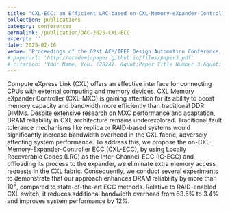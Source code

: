 ```yaml
---
title: "CXL-ECC: an Efficient LRC-based on-CXL-Memory-eXpander-Controller ECC to Enhance Reliability and Performance of DRAM Error Correction"
collection: publications
category: conferences
permalink: /publication/DAC-2025-CXL-ECC
excerpt: ''
date: 2025-02-16
venue: 'Proceedings of the 62st ACM/IEEE Design Automation Conference, DAC 2025'
# paperurl: 'http://academicpages.github.io/files/paper3.pdf'
# citation: 'Your Name, You. (2024). &quot;Paper Title Number 3.&quot; <i>GitHub Journal of Bugs</i>. 1(3).'
---
```

Compute eXpress Link (CXL) offers an effective interface for connecting CPUs with external computing and memory devices. CXL Memory eXpander Controller (CXL-MXC) is gaining attention for its ability to boost memory capacity and bandwidth more efficiently than traditional DDR DIMMs. Despite extensive research on MXC performance and adaptation, DRAM reliability in CXL architecture remains underexplored. Traditional fault tolerance mechanisms like replica or RAID-based systems would significantly increase bandwidth overhead in the CXL fabric, adversely affecting system performance. To address this, we propose the on-CXL-Memory-Expander-Controller ECC (CXL-ECC), by using Locally Recoverable Codes (LRC) as the Inter-Channel-ECC (IC-ECC) and offloading its process to the expander, we eliminate extra memory access requests in the CXL fabric. 
Consequently, we conduct several experiments to demonstrate that our approach enhances DRAM reliability by more than $10^9$, compared to state-of-the-art ECC methods. Relative to RAID-enabled CXL switch, it reduces additional bandwidth overhead from 63.5\% to 3.4\% and improves system performance by 12\%.  